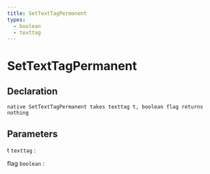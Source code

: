 ```yaml
---
title: SetTextTagPermanent
types:
  - boolean
  - texttag
---
```


# SetTextTagPermanent

## Declaration

```jass
native SetTextTagPermanent takes texttag t, boolean flag returns nothing
```

## Parameters
t `texttag`
: 

flag `boolean`
: 
